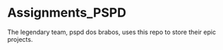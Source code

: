 # Assignments_PSPD
The legendary team, pspd dos brabos, uses this repo to store their epic projects.
